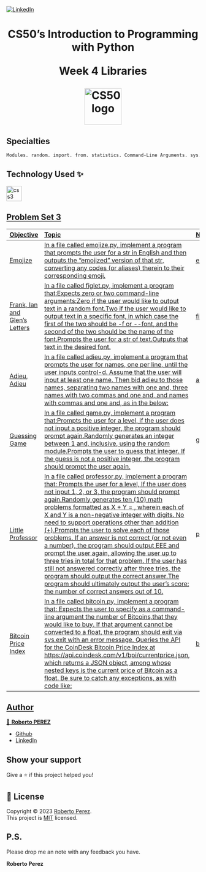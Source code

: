 <a href="https://www.linkedin.com/in/pejir/" target="_blank"><img src="https://img.shields.io/badge/LinkedIn-blue?style=flat&logo=linkedin&labelColor=blue" alt="LinkedIn" /></a>

<h1 align="center">CS50’s Introduction to Programming with Python
  
Week 4 Libraries

 <a href="https://github.com/PeJiR/Harvard-s-Professional-Certificate-in-Computer-Science-for-Python-Programming.git">
  <img src="https://media.licdn.com/dms/image/C4E0BAQGYjmmBCvqLmg/company-logo_200_200/0/1631309789389?e=1720051200&amp;v=beta&amp;t=bZH--2YGsjzmL1rsyx6O15g9k-41VyNXKV4HKGEYTaw" loading="lazy" alt="CS50 logo" id="ember490" class="evi-image lazy-image ember-view org-top-card-primary-content__logo" width="96" height="96">
  </a>
  
</h1>

<!---
<p>
  <img alt="Version" src="https://img.shields.io/badge/version-pejir-blue.svg?cacheSeconds=2592000" />
  <a href="pejir" target="_blank">
    <img alt="Documentation" src="https://img.shields.io/badge/documentation-yes-brightgreen.svg" />
  </a>
  <a href="https://opensource.org/license/mit/" target="_blank">
    <img alt="License: MIT" src="https://img.shields.io/badge/License-MIT-yellow.svg" />
  </a>
  <a href="https://twitter.com/PerezPejir84" target="_blank">
    <img alt="Twitter: pejir" src="https://img.shields.io/twitter/follow/pejir.svg?style=social" />
  </a>
</p>
--->

## Specialties
```sh 
Modules. random. import. from. statistics. Command-Line Arguments. sys. sys.argv. IndexError. sys.exit. Slices. Packages. PyPI. pip. cowsay. APIs. requests. JSON. __name__.
```
## Technology Used ✨

<a href="https://www.w3schools.com/css/" target="_blank" rel="noreferrer"> <img src="https://cdn.jsdelivr.net/gh/devicons/devicon@latest/icons/python/python-original.svg" alt="css3" width="40" height="40"/> 
 
## Problem Set 3 

| Objective | Topic            | Name                       |
| :--- | :--------------- | :------------------------- |
| Emojize   | In a file called emojize.py, implement a program that prompts the user for a str in English and then outputs the “emojized” version of that str, converting any codes (or aliases) therein to their corresponding emoji.|[emojize.py ](https://www.online-python.com/x0gkAI26lb)|
| Frank, Ian and Glen’s Letters | In a file called figlet.py, implement a program that:Expects zero or two command-line arguments:Zero if the user would like to output text in a random font.Two if the user would like to output text in a specific font, in which case the first of the two should be -f or --font, and the second of the two should be the name of the font.Prompts the user for a str of text.Outputs that text in the desired font.| [figlet.py ](https://www.online-python.com/Olb16J9FRa)             |
| Adieu, Adieu  |In a file called adieu.py, implement a program that prompts the user for names, one per line, until the user inputs control-d. Assume that the user will input at least one name. Then bid adieu to those names, separating two names with one and, three names with two commas and one and, and names with commas and one and, as in the below:| [adieu.py](https://www.online-python.com/ez5J26dPOy) |
| Guessing Game | In a file called game.py, implement a program that:Prompts the user for a level, if the user does not input a positive integer, the program should prompt again.Randomly generates an integer between 1 and, inclusive, using the random module.Prompts the user to guess that integer. If the guess is not a positive integer, the program should prompt the user again.  | [game.py ](https://www.online-python.com/RjPlUQcxpf)          |
| Little Professor | In a file called professor.py, implement a program that: Prompts the user for a level, If the user does not input 1, 2, or 3, the program should prompt again.Randomly generates ten (10) math problems formatted as X + Y = , wherein each of X and Y is a non-negative integer with digits. No need to support operations other than addition (+).Prompts the user to solve each of those problems. If an answer is not correct (or not even a number), the program should output EEE and prompt the user again, allowing the user up to three tries in total for that problem. If the user has still not answered correctly after three tries, the program should output the correct answer.The program should ultimately output the user’s score: the number of correct answers out of 10.    | [professor.py ](https://www.online-python.com/7abezhJ4NE)          |
| Bitcoin Price Index | In a file called bitcoin.py, implement a program that: Expects the user to specify as a command-line argument the number of Bitcoins,that they would like to buy. If that argument cannot be converted to a float, the program should exit via sys.exit with an error message. Queries the API for the CoinDesk Bitcoin Price Index at https://api.coindesk.com/v1/bpi/currentprice.json, which returns a JSON object, among whose nested keys is the current price of Bitcoin as a float. Be sure to catch any exceptions, as with code like:  | [bitcoin.py ](https://www.online-python.com/1cRDkT4wHF)          |


<!--- 
>[!NOTE]
>The program is case-insensitive.

>[!IMPORTANT]
>Do not forget the comma `,` between the `day` and `year` of the birthdate.
--->

## Author

👤 **Roberto PEREZ**

<!--- 
* [Website](https://pejir.github.io/robertoportfolio.io/ )
* [Twitter](https://twitter.com/pejir)--->
* [Github](https://github.com/pejir)
* [LinkedIn](https://linkedin.com/in/pejir)

<!---
## 🤝 Contributing

Contributions, issues and feature requests are welcome!<br />Feel free to check [issues page](pejir). You can also take a look at the [contributing guide](pejir).
---> 
 
## Show your support

Give a ⭐️ if this project helped you!

<!---
<a href="https://www.patreon.com/pejir">
  <img src="https://c5.patreon.com/external/logo/become_a_patron_button@2x.png" width="160">
</a>
--->

## 📝 License

Copyright © 2023 [Roberto Perez](https://github.com/PeJiR).<br />
This project is [MIT](https://opensource.org/license/mit/) licensed.


P.S.
------------

Please drop me an note with any feedback you have.

**Roberto Perez**

